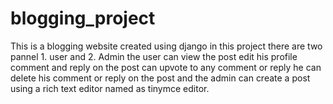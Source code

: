 # blogging_project
This is a blogging website created using django in this project there are two pannel 1. user and 2. Admin the user can view the post edit his profile comment and reply on the post can upvote to any comment or reply he can delete his comment or reply on the post and the admin can create a  post using a rich text editor named as tinymce editor.

